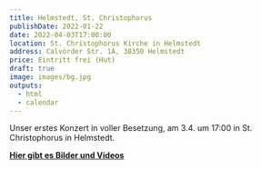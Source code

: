 ```yaml
---
title: Helmstedt, St. Christophorus
publishDate: 2022-01-22
date: 2022-04-03T17:00:00
location: St. Christophorus Kirche in Helmstedt
address: Calvörder Str. 1A, 38350 Helmstedt
price: Eintritt frei (Hut)
draft: true
image: images/bg.jpg
outputs:
  - html
  - calendar
---
```

Unser erstes Konzert in voller Besetzung, am 3.4. um 17:00 in St. Christophorus in Helmstedt.

[**Hier gibt es Bilder und Videos**](/media/2022-helmstedt/)
